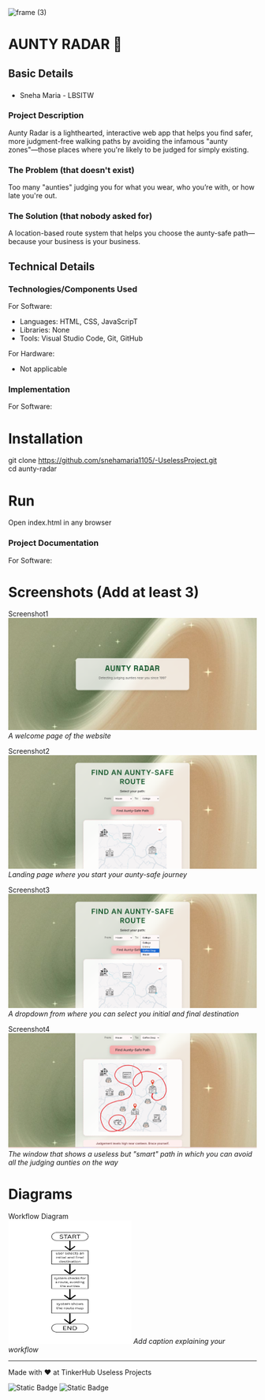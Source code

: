 <img width="3188" height="1202" alt="frame (3)" src="https://github.com/user-attachments/assets/517ad8e9-ad22-457d-9538-a9e62d137cd7" />


# AUNTY RADAR 🎯


## Basic Details


### 
- Sneha Maria - LBSITW


### Project Description
Aunty Radar is a lighthearted, interactive web app that helps you find safer, more judgment-free walking paths by avoiding the infamous "aunty zones"—those places where you're likely to be judged for simply existing.

### The Problem (that doesn't exist)
Too many "aunties" judging you for what you wear, who you’re with, or how late you're out.

### The Solution (that nobody asked for)
A location-based route system that helps you choose the aunty-safe path—because your business is your business.

## Technical Details
### Technologies/Components Used
For Software:
- Languages: HTML, CSS, JavaScripT
- Libraries: None
- Tools: Visual Studio Code, Git, GitHub

For Hardware:
- Not applicable

### Implementation
For Software:
# Installation
git clone https://github.com/snehamaria1105/-UselessProject.git  
cd aunty-radar  


# Run
Open index.html in any browser

### Project Documentation
For Software:

# Screenshots (Add at least 3)
Screenshot1<br><img  src="welcome.png" />
*A welcome page of the website*

Screenshot2<br><img  src="home.png" />
*Landing page where you start your aunty-safe journey*

Screenshot3<br><img  src="location.png" />
*A dropdown from where you can select you initial and final destination*

Screenshot4<br><img  src="map.png" />
*The window that shows a useless but "smart" path in which you can avoid all the judging aunties on the way*

# Diagrams
Workflow Diagram<br><img src="diagram.png" height="250" width="250">
*Add caption explaining your workflow*




---
Made with ❤️ at TinkerHub Useless Projects 

![Static Badge](https://img.shields.io/badge/TinkerHub-24?color=%23000000&link=https%3A%2F%2Fwww.tinkerhub.org%2F)
![Static Badge](https://img.shields.io/badge/UselessProjects--25-25?link=https%3A%2F%2Fwww.tinkerhub.org%2Fevents%2FQ2Q1TQKX6Q%2FUseless%2520Projects)



